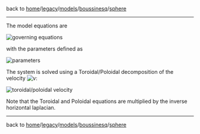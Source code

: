 back to [home](/)/[legacy](/legacy)/[models](/legacy/models)/[boussinesq](/legacy/models/boussinesq)/[sphere](/legacy/models/boussinesq/sphere)

---

The model equations are

![governing equations](http://mathurl.com/y8ufjx2p.png)

with the parameters defined as

![parameters](http://mathurl.com/y7opqnqx.png)

The system is solved using a Toroidal/Poloidal decomposition of the velocity ![v](http://mathurl.com/y93memaj.png):

![toroidal/poloidal velocity](http://mathurl.com/y8dxqwtn.png)

Note that the Toroidal and Poloidal equations are multiplied by the inverse horizontal laplacian.

---

back to [home](/)/[legacy](/legacy)/[models](/legacy/models)/[boussinesq](/legacy/models/boussinesq)/[sphere](/legacy/models/boussinesq/sphere)
